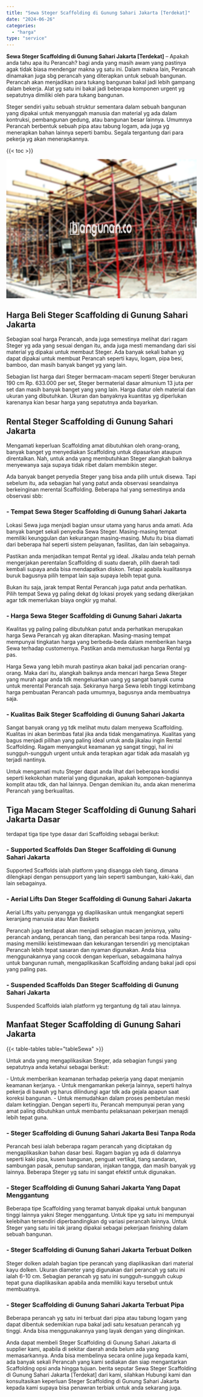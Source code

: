 ```yaml
---
title: "Sewa Steger Scaffolding di Gunung Sahari Jakarta [Terdekat]"
date: "2024-06-26"
categories: 
  - "harga"
type: "service"
---
```


**Sewa Steger Scaffolding di Gunung Sahari Jakarta \[Terdekat\]** – Apakah anda tahu apa itu Perancah? bagi anda yang masih awam yang pastinya agak tidak biasa mendengar makna yg satu ini. Dalam makna lain, Perancah dinamakan juga sbg perancah yang diterapkan untuk sebuah bangunan. Perancah akan menjadikan para tukang bangunan bakal jadi lebih gampang dalam bekerja. Alat yg satu ini bakal jadi beberapa komponen urgent yg sepatutnya dimiliki oleh para tukang bangunan.

Steger sendiri yaitu sebuah struktur sementara dalam sebuah bangunan yang dipakai untuk menyanggah manusia dan material yg ada dalam kontruksi, pembangunan gedung, atau bangunan besar lainnya. Umumnya Perancah berbentuk sebuah pipa atau tabung logam, ada juga yg menerapkan bahan lainnya seperti bambu. Segala tergantung dari para pekerja yg akan menerapkannya.

{{< toc >}}

![Sewa Steger Scaffolding di Gunung Sahari Jakarta [Terdekat]](/images/sewa-scaffolding-steger-21.png)

## Harga Beli Steger Scaffolding di Gunung Sahari Jakarta

Sebagian soal harga Perancah, anda juga semestinya melihat dari ragam Steger yg ada yang sesuai dengan itu, anda juga mesti memandang dari sisi material yg dipakai untuk membaut Steger. Ada banyak sekali bahan yg dapat dipakai untuk membuat Perancah seperti kayu, logam, pipa besi, bamboo, dan masih banyak banget yg yang lain.

Sebagian list harga dari Steger bermacam-macam seperti Steger berukuran 190 cm Rp. 633.000 per set, Steger bermaterial dasar almunium 13 juta per set dan masih banyak banget yang yang lain. Harga diatur oleh material dan ukuran yang dibutuhkan. Ukuran dan banyaknya kuantitas yg diperlukan karenanya kian besar harga yang sepatutnya anda bayarkan.

## Rental Steger Scaffolding di Gunung Sahari Jakarta

Mengamati keperluan Scaffolding amat dibutuhkan oleh orang-orang, banyak banget yg menyediakan Scaffolding untuk dipasarkan ataupun direntalkan. Nah, untuk anda yang membutuhkan Steger alangkah baiknya menyewanya saja supaya tidak ribet dalam membikin steger.

Ada banyak banget penyedia Steger yang bisa anda pilih untuk disewa. Tapi sebelum itu, ada sebagian hal yang patut anda observasi seandainya berkeinginan merental Scaffolding. Beberapa hal yang semestinya anda observasi sbb:

### \- Tempat Sewa Steger Scaffolding di Gunung Sahari Jakarta

Lokasi Sewa juga menjadi bagian unsur utama yang harus anda amati. Ada banyak banget sekali penyedia Sewa Steger. Masing-masing tempat memiliki keunggulan dan kekurangan masing-masing. Mutu itu bisa diamati dari beberapa hal seperti sistem pelayanan, fasilitas, dan lain sebagainya.

Pastikan anda menjadikan tempat Rental yg ideal. Jikalau anda telah pernah mengerjakan perentalan Scaffolding di suatu daerah, pilih daerah tadi kembali supaya anda bisa mendapatkan diskon. Tetapi apabila kualitasnya buruk bagusnya pilih tempat lain saja supaya lebih tepat guna.

Bukan itu saja, jarak tempat Rental Perancah juga patut anda perhatikan. Pilih tempat Sewa yg paling dekat dg lokasi proyek yang sedang dikerjakan agar tdk memerlukan biaya ongkir yg mahal.

### \- Harga Sewa Steger Scaffolding di Gunung Sahari Jakarta

Kwalitas yg paling paling dibutuhkan patut anda perhatikan merupakan harga Sewa Perancah yg akan diterapkan. Masing-masing tempat mempunyai tingkatan harga yang berbeda-beda dalam memberikan harga Sewa terhadap customernya. Pastikan anda memutuskan harga Rental yg pas.

Harga Sewa yang lebih murah pastinya akan bakal jadi pencarian orang-orang. Maka dari itu, alangkah baiknya anda mencari harga Sewa Steger yang murah agar anda tdk mengeluarkan uang yg sangat banyak cuma untuk merental Perancah saja. Sekiranya harga Sewa lebih tinggi ketimbang harga pembuatan Perancah pada umumnya, bagusnya anda membuatnya saja.

### \- Kualitas Baik Steger Scaffolding di Gunung Sahari Jakarta

Sangat banyak orang yg tdk melihat mutu dalam menyewa Scaffolding. Kualitas ini akan berimbas fatal jika anda tidak mengamatinya. Kualitas yang bagus menjadi pilihan yang paling ideal untuk anda jikalau ingin Rental Scaffolding. Ragam menyangkut keamanan yg sangat tinggi, hal ini sungguh-sungguh urgent untuk anda terapkan agar tidak ada masalah yg terjadi nantinya.

Untuk mengamati mutu Steger dapat anda lihat dari beberapa kondisi seperti kekokohan material yang digunakan, apakah komponen-bagiannya komplit atau tdk, dan hal lainnya. Dengan demikian itu, anda akan menerima Perancah yang berkualitas.

## Tiga Macam Steger Scaffolding di Gunung Sahari Jakarta Dasar

terdapat tiga tipe type dasar dari Scaffolding sebagai berikut:

### \- Supported Scaffolds Dan Steger Scaffolding di Gunung Sahari Jakarta

Supported Scaffolds ialah platform yang disangga oleh tiang, dimana dilengkapi dengan pensupport yang lain seperti sambungan, kaki-kaki, dan lain sebagainya.

### \- Aerial Lifts Dan Steger Scaffolding di Gunung Sahari Jakarta

Aerial Lifts yaitu penyangga yg diaplikasikan untuk mengangkat seperti keranjang manusia atau Man Baskets

Perancah juga terdapat akan menjadi sebagian macam jenisnya, yaitu perancah andang, perancah tiang, dan perancah besi tanpa roda. Masing-masing memiliki keistimewaan dan kekurangan tersendiri yg menciptakan Perancah lebih tepat sasaran dan nyaman digunakan. Anda bisa menggunakannya yang cocok dengan keperluan, sebagaimana halnya untuk bangunan rumah, mengaplikasikan Scaffolding andang bakal jadi opsi yang paling pas.

### \- Suspended Scaffolds Dan Steger Scaffolding di Gunung Sahari Jakarta

Suspended Scaffolds ialah platform yg tergantung dg tali atau lainnya.

## Manfaat Steger Scaffolding di Gunung Sahari Jakarta

{{< table-tables table="tableSewa" >}}

Untuk anda yang mengaplikasikan Steger, ada sebagian fungsi yang sepatutnya anda ketahui sebagai berikut:

\- Untuk memberikan keamanan terhadap pekerja yang dapat menjamin keamanan kerjanya. - Untuk mengamankan pekerja lainnya, seperti halnya pekerja di bawah yg harus dilindungi agar tdk ada gejala apapun saat koreksi bangunan. - Untuk memudahkan dalam proses pembetulan meski dalam ketinggian. Dengan seperti itu, Perancah mempunyai peran yang amat paling dibutuhkan untuk membantu pelaksanaan pekerjaan menajdi lebih tepat guna.

### \- Steger Scaffolding di Gunung Sahari Jakarta Besi Tanpa Roda

Perancah besi ialah beberapa ragam perancah yang diciptakan dg mengaplikasikan bahan dasar besi. Ragam bagian yg ada di dalamnya seperti kaki pipa, kusen bangunan, penguat vertikal, tiang sandaran, sambungan pasak, penutup sandaran, injakan tangga, dan masih banyak yg lainnya. Beberapa Steger yg satu ini sangat efektif untuk digunakan.

### \- Steger Scaffolding di Gunung Sahari Jakarta Yang Dapat Menggantung

Beberapa tipe Scaffolding yang teramat banyak dipakai untuk bangunan tinggi lainnya yakni Steger menggantung. Untuk tipe yg satu ini mempunyai kelebihan tersendiri diperbandingkan dg variasi perancah lainnya. Untuk Steger yang satu ini tak jarang dipakai sebagai pekerjaan finishing dalam sebuah bangunan.

### \- Steger Scaffolding di Gunung Sahari Jakarta Terbuat Dolken

Steger dolken adalah bagian tipe perancah yang diaplikasikan dari material kayu dolken. Ukuran diameter yang digunakan dari perancah yg satu ini ialah 6-10 cm. Sebagian perancah yg satu ini sungguh-sungguh cukup tepat guna diaplikasikan apabila anda memiliki kayu tersebut untuk membuatnya.

### \- Steger Scaffolding di Gunung Sahari Jakarta Terbuat Pipa

Beberapa perancah yg satu ini terbuat dari pipa atau tabung logam yang dapat dibentuk sedemikian rupa bakal jadi satu kesatuan perancah yg tinggi. Anda bisa menggunakannya yang layak dengan yang diinginkan.

Anda dapat membeli Steger Scaffolding di Gunung Sahari Jakarta di supplier kami, apabila di sekitar daerah anda belum ada yang memasarkannya. Anda bisa membelinya secara online juga kepada kami, ada banyak sekali Perancah yang kami sediakan dan siap mengantarkan Scaffolding opsi anda hingga tujuan. berita seputar Sewa Steger Scaffolding di Gunung Sahari Jakarta \[Terdekat\] dari kami, silahkan Hubungi kami dan konsultasikan keperluan Steger Scaffolding di Gunung Sahari Jakarta kepada kami supaya bisa penawran terbiak untuk anda sekarang juga.
